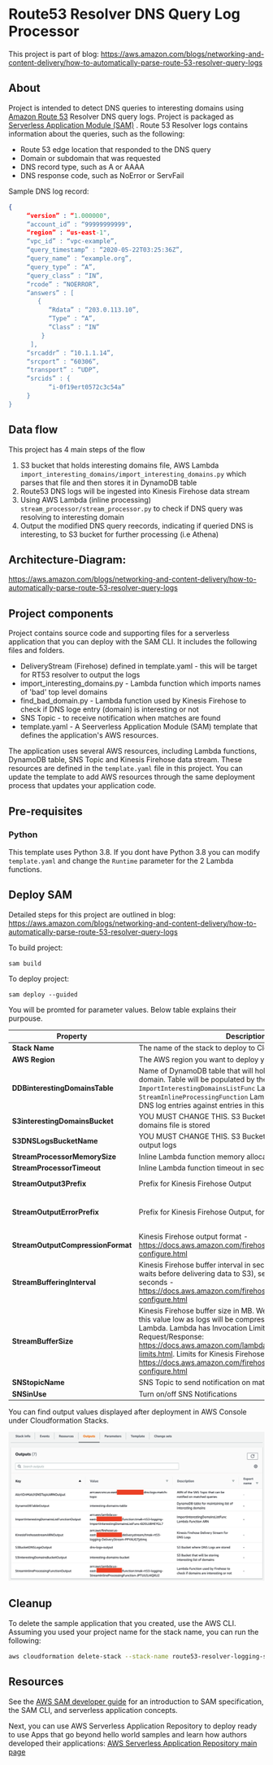 # Route53 Resolver DNS Query Log Processor
This project is part of blog: https://aws.amazon.com/blogs/networking-and-content-delivery/how-to-automatically-parse-route-53-resolver-query-logs

## About
Project is intended to detect DNS queries to interesting domains using [Amazon Route 53](https://aws.amazon.com/route53/) Resolver DNS query logs. Project is packaged as [Serverless Application Module (SAM)](https://aws.amazon.com/serverless/sam/) . Route 53 Resolver logs contains information about the queries, such as the following:
- Route 53 edge location that responded to the DNS query
- Domain or subdomain that was requested
- DNS record type, such as A or AAAA
- DNS response code, such as NoError or ServFail

Sample DNS log record:
```json
{
     “version” : “1.000000",
     “account_id” : “99999999999",
     “region” : “us-east-1",
     “vpc_id” : “vpc-example”,
     “query_timestamp” : “2020-05-22T03:25:36Z”,
     “query_name” : “example.org”,
     “query_type” : “A”,
     “query_class” : “IN”,
     “rcode” : “NOERROR”,
     “answers” : [
        {
           “Rdata” : “203.0.113.10”,
           “Type” : “A”,
           “Class” : “IN”
         }
      ],
     “srcaddr” : “10.1.1.14”,
     “srcport” : “60306”,
     “transport” : “UDP”,
     “srcids” : {
           “i-0f19ert0572c3c54a”
     }
}
```

## Data flow
This project has 4 main steps of the flow
1. S3 bucket that holds interesting domains file, AWS Lambda `import_interesting_domains/import_interesting_domains.py` which parses that file and then stores it in DynamoDB table  
2. Route53 DNS logs will be ingested into Kinesis Firehose data stream 
3. Using AWS Lambda (inline processing) `stream_processor/stream_processor.py` to check if DNS query was resolving to  interesting domain 
4. Output the modified DNS query reecords, indicating if queried DNS is interesting, to S3 bucket for further processing (i.e Athena)

Architecture-Diagram:
---
https://aws.amazon.com/blogs/networking-and-content-delivery/how-to-automatically-parse-route-53-resolver-query-logs


## Project components
Project contains source code and supporting files for a serverless application that you can deploy with the SAM CLI. It includes the following files and folders.

- DeliveryStream (Firehose) defined in template.yaml - this will be target for RT53 resolver to output the logs 
- import_interesting_domains.py - Lambda function which imports names of 'bad' top level domains
- find_bad_domain.py - Lambda function used by Kinesis Firehose to check if DNS loge entry (domain) is interesting or not
- SNS Topic - to receive notification when matches are found
- template.yaml - A Seerverless Application Module (SAM) template that defines the application's AWS resources.

The application uses several AWS resources, including Lambda functions, DynamoDB table, SNS Topic and Kinesis Firehose data stream. These resources are defined in the `template.yaml` file in this project. You can update the template to add AWS resources through the same deployment process that updates your application code.

## Pre-requisites 

### Python
This template uses Python 3.8. If you dont have Python 3.8 you can modify `template.yaml` and change the `Runtime` parameter for the 2 Lambda functions. 


## Deploy SAM  
Detailed steps for this project are outlined in blog: https://aws.amazon.com/blogs/networking-and-content-delivery/how-to-automatically-parse-route-53-resolver-query-logs 

To build project:
```
sam build
```

To deploy project:
```
sam deploy --guided
```

You will be promted for parameter values. Below table explains their purpouse.


| Property                | Description           | Default Value  |
| ----------------------- |---------------------| :--------------:|
| **Stack Name**          | The name of the stack to deploy to CloudFormation. | give it unique name          |
| **AWS Region**| The AWS region you want to deploy your app to.| us-east-1 |
| **DDBinterestingDomainsTable**| Name of DynamoDB table that will hold list of interesting domain. Table will be populated by the `ImportInterestingDomainsListFunc` Lambda function. `StreamInlineProcessingFunction` Lambda function will check DNS log entries against entries in this table | `interesting-domains-table` |
| **S3interestingDomainsBucket**| YOU MUST CHANGE THIS. S3 Bucket where interesting domains file is stored | `interesting-domains-bucket` |
| **S3DNSLogsBucketName**|  YOU MUST CHANGE THIS. S3 Bucket for Kinesis Firehose to output logs | `dns-logs-output` |
| **StreamProcessorMemorySize**| Inline Lambda function memory allocation | `256` |
| **StreamProcessorTimeout**|  Inline Lambda function timeout in seconds | `120` |
| **StreamOutput3Prefix**|  Prefix for Kinesis Firehose Output | `dns-query-logs/!{timestamp:yyyy/MM/dd}` |
| **StreamOutputErrorPrefix**|  Prefix for Kinesis Firehose Output, for errors | `delivery-failures/!{firehose:error-output-type}/!{timestamp:yyyy/MM/dd}` | 
| **StreamOutputCompressionFormat**|  Kinesis Firehose output format - https://docs.aws.amazon.com/firehose/latest/dev/create-configure.html| `GZIP` | 
| **StreamBufferingInterval**|  Kinesis Firehose buffer interval in seconds (how long Firehose waits before delivering data to S3), select interval of 60–900 seconds - https://docs.aws.amazon.com/firehose/latest/dev/create-configure.html | `60`| 
| **StreamBufferSize**|  Kinesis Firehose buffer size in MB. We recomend that you keep this value low as logs will be compresed and processed by Lambda. Lambda has Invocation Limit of 6MB for Request/Response: https://docs.aws.amazon.com/lambda/latest/dg/gettingstarted-limits.html. Limits for Kinesis Firehose: https://docs.aws.amazon.com/firehose/latest/dev/create-configure.html | `1` | 
| **SNStopicName**| SNS Topic to send notification on matches | `dns-logs-match-topic` |
| **SNSinUse**| Turn on/off SNS Notifications | `Y` |


You can find output values displayed after deployment in AWS Console under Cloudformation Stacks.


![alt text](https://github.com/aws-samples/r53resolver-query-log-parser/blob/master/sam-output.png "SAM Output Values")


## Cleanup

To delete the sample application that you created, use the AWS CLI. Assuming you used your project name for the stack name, you can run the following:

```bash
aws cloudformation delete-stack --stack-name route53-resolver-logging-sam
```

## Resources

See the [AWS SAM developer guide](https://docs.aws.amazon.com/serverless-application-model/latest/developerguide/what-is-sam.html) for an introduction to SAM specification, the SAM CLI, and serverless application concepts.

Next, you can use AWS Serverless Application Repository to deploy ready to use Apps that go beyond hello world samples and learn how authors developed their applications: [AWS Serverless Application Repository main page](https://aws.amazon.com/serverless/serverlessrepo/)
